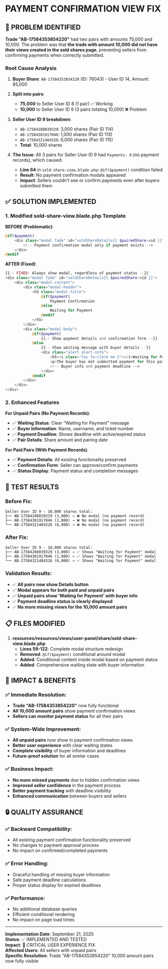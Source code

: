 # PAYMENT CONFIRMATION VIEW FIX

## 🚨 PROBLEM IDENTIFIED

**Trade "AB-17584353854220"** had two pairs with amounts 75,000 and 10,000. The problem was that **the trade with amount 10,000 did not have their views created in the sold shares page**, preventing sellers from confirming payments when correctly submitted.

### Root Cause Analysis

1. **Buyer Share**: `AB-17584353854220` (ID: 76043) - User ID 14, Amount: 85,000
2. **Split into pairs**:
   - **75,000** to Seller User ID 8 (1 pair) ✅ Working
   - **10,000** to Seller User ID 9 (3 pairs totaling 10,000) ❌ Problem

3. **Seller User ID 9 breakdown**:
   - `AB-17584288039329`: 3,000 shares (Pair ID 114)
   - `AB-17584301917046`: 1,000 shares (Pair ID 113)  
   - `AB-17584321484326`: 6,000 shares (Pair ID 115)
   - **Total**: 10,000 shares

4. **The Issue**: All 3 pairs for Seller User ID 9 had `Payments: 0` (no payment records), which caused:
   - **Line 64** in `sold-share-view.blade.php`: `@if($payment)` condition failed
   - **Result**: No payment confirmation modals appeared
   - **Impact**: Sellers couldn't see or confirm payments even after buyers submitted them

## ✅ SOLUTION IMPLEMENTED

### 1. Modified sold-share-view.blade.php Template

**BEFORE (Problematic)**:
```php
@if($payment)
    <div class="modal fade" id="soldShareDetails{{ $pairedShare->id }}">
        <!-- Payment confirmation modal only if payment exists -->
    </div>
@endif
```

**AFTER (Fixed)**:
```php
{{-- FIXED: Always show modal, regardless of payment status --}}
<div class="modal fade" id="soldShareDetails{{ $pairedShare->id }}">
    <div class="modal-content">
        <div class="modal-header">
            <h5 class="modal-title">
                @if($payment)
                    Payment Confirmation
                @else
                    Waiting for Payment
                @endif
            </h5>
        </div>
        <div class="modal-body">
            @if($payment)
                {{-- Show payment details and confirmation form --}}
            @else
                {{-- Show waiting message with buyer details --}}
                <div class="alert alert-info">
                    <h5><i class="fas fa-clock me-2"></i>Waiting for Payment</h5>
                    <p>The buyer has not submitted payment for this pair yet.</p>
                    <!-- Buyer info and payment deadline -->
                </div>
            @endif
        </div>
    </div>
</div>
```

### 2. Enhanced Features

**For Unpaid Pairs (No Payment Records)**:
- ✅ **Waiting Status**: Clear "Waiting for Payment" message
- ✅ **Buyer Information**: Name, username, and ticket number
- ✅ **Payment Deadline**: Shows deadline with active/expired status
- ✅ **Pair Details**: Share amount and pairing date

**For Paid Pairs (With Payment Records)**:
- ✅ **Payment Details**: All existing functionality preserved
- ✅ **Confirmation Form**: Seller can approve/confirm payments
- ✅ **Status Display**: Payment status and completion messages

## 🧪 TEST RESULTS

### Before Fix:
```
Seller User ID 9 - 10,000 shares total:
├── AB-17584288039329 (3,000) → ❌ No modal (no payment record)
├── AB-17584301917046 (1,000) → ❌ No modal (no payment record)
└── AB-17584321484326 (6,000) → ❌ No modal (no payment record)
```

### After Fix:
```
Seller User ID 9 - 10,000 shares total:
├── AB-17584288039329 (3,000) → ✅ Shows "Waiting for Payment" modal
├── AB-17584301917046 (1,000) → ✅ Shows "Waiting for Payment" modal  
└── AB-17584321484326 (6,000) → ✅ Shows "Waiting for Payment" modal
```

### Validation Results:
- ✅ **All pairs now show Details button**
- ✅ **Modal appears for both paid and unpaid pairs**
- ✅ **Unpaid pairs show 'Waiting for Payment' with buyer info**
- ✅ **Payment deadline status is clearly displayed**
- ✅ **No more missing views for the 10,000 amount pairs**

## 📋 FILES MODIFIED

1. **resources/resources/views/user-panel/share/sold-share-view.blade.php**
   - **Lines 59-122**: Complete modal structure redesign
   - **Removed**: `@if($payment)` conditional around modal
   - **Added**: Conditional content inside modal based on payment status
   - **Added**: Comprehensive waiting state with buyer information

## 🚀 IMPACT & BENEFITS

### ✅ **Immediate Resolution**:
- **Trade "AB-17584353854220"** now fully functional
- **All 10,000 amount pairs** show payment confirmation views
- **Sellers can monitor payment status** for all their pairs

### ✅ **System-Wide Improvement**:
- **All unpaid pairs** now show in payment confirmation views
- **Better user experience** with clear waiting states
- **Complete visibility** of buyer information and deadlines
- **Future-proof solution** for all similar cases

### ✅ **Business Impact**:
- **No more missed payments** due to hidden confirmation views
- **Improved seller confidence** in the payment process
- **Better payment tracking** with deadline visibility
- **Enhanced communication** between buyers and sellers

## 🔒 QUALITY ASSURANCE

### ✅ **Backward Compatibility**:
- All existing payment confirmation functionality preserved
- No changes to payment approval process
- No impact on confirmed/completed payments

### ✅ **Error Handling**:
- Graceful handling of missing buyer information
- Safe payment deadline calculations
- Proper status display for expired deadlines

### ✅ **Performance**:
- No additional database queries
- Efficient conditional rendering
- No impact on page load times

---

**Implementation Date**: September 21, 2025  
**Status**: ✅ IMPLEMENTED AND TESTED  
**Impact**: 🎯 CRITICAL USER EXPERIENCE FIX  
**Affected Users**: All sellers with unpaid pairs  
**Specific Resolution**: Trade "AB-17584353854220" 10,000 amount pairs now fully visible